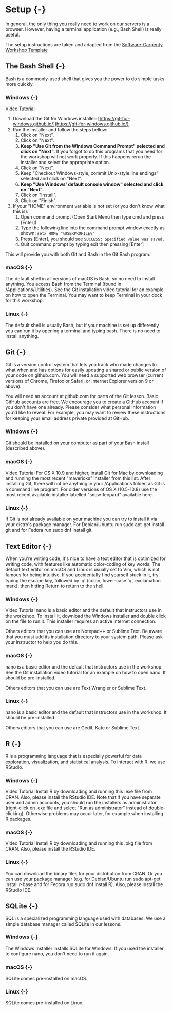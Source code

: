 # Setup {-}

In general, the only thing you really need to work on our servers is a browser.
However, having a terminal application (e.g., Bash Shell) is really useful.

The setup instructions are taken and adapted from the [Software-Carpenty Workshop Template](http://swcarpentry.github.io/workshop-template/)

## The Bash Shell {-}
Bash is a commonly-used shell that gives you the power to do simple tasks more quickly.

### Windows {-}
[Video Tutorial](https://www.youtube.com/watch?v=339AEqk9c-8)

1.  Download the Git for Windows installer: [https://git-for-windows.github.io/](https://git-for-windows.github.io/).
2.  Run the installer and follow the steps bellow:
    1.  Click on "Next".
    2.  Click on "Next".
    3.  **Keep "Use Git from the Windows Command Prompt" selected and click on "Next".**
        If you forgot to do this programs that you need for the workshop will not work properly.
        If this happens rerun the installer and select the appropriate option.
    4.  Click on "Next".
    5.  Keep "Checkout Windows-style, commit Unix-style line endings" selected and click on "Next".
    6.  **Keep "Use Windows' default console window" selected and click on "Next".**
    7.  Click on "Install".
    8.  Click on "Finish".
3.  If your "HOME" environment variable is not set (or you don't know what this is):
    1. Open command prompt (Open Start Menu then type cmd and press [Enter])
    2.  Type the following line into the command prompt window exactly as shown: `setx HOME "%USERPROFILE%"`
    3.  Press [Enter], you should see `SUCCESS: Specified value was saved.`
    4.  Quit command prompt by typing exit then pressing [Enter]

This will provide you with both Git and Bash in the Git Bash program.

### macOS {-}

The default shell in all versions of macOS is Bash, so no need to install anything. You access Bash from the Terminal (found in /Applications/Utilities). See the Git installation video tutorial for an example on how to open the Terminal. You may want to keep Terminal in your dock for this workshop.

### Linux {-}

The default shell is usually Bash, but if your machine is set up differently you can run it by opening a terminal and typing bash. There is no need to install anything.


## Git {-}

Git is a version control system that lets you track who made changes to what when and has options for easily updating a shared or public version of your code on github.com. You will need a supported web browser (current versions of Chrome, Firefox or Safari, or Internet Explorer version 9 or above).

You will need an account at github.com for parts of the Git lesson. Basic GitHub accounts are free. We encourage you to create a GitHub account if you don't have one already. Please consider what personal information you'd like to reveal. For example, you may want to review these instructions for keeping your email address private provided at GitHub.

### Windows {-}
Git should be installed on your computer as part of your Bash install (described above).

### macOS {-}
Video Tutorial
For OS X 10.9 and higher, install Git for Mac by downloading and running the most recent "mavericks" installer from this list. After installing Git, there will not be anything in your /Applications folder, as Git is a command line program. For older versions of OS X (10.5-10.8) use the most recent available installer labelled "snow-leopard" available here.

### Linux {-}
If Git is not already available on your machine you can try to install it via your distro's package manager. For Debian/Ubuntu run sudo apt-get install git and for Fedora run sudo dnf install git.

## Text Editor {-}
When you're writing code, it's nice to have a text editor that is optimized for writing code, with features like automatic color-coding of key words. The default text editor on macOS and Linux is usually set to Vim, which is not famous for being intuitive. If you accidentally find yourself stuck in it, try typing the escape key, followed by :q! (colon, lower-case 'q', exclamation mark), then hitting Return to return to the shell.

### Windows {-}
Video Tutorial
nano is a basic editor and the default that instructors use in the workshop. To install it, download the Windows installer and double click on the file to run it. This installer requires an active internet connection.

Others editors that you can use are Notepad++ or Sublime Text. Be aware that you must add its installation directory to your system path. Please ask your instructor to help you do this.

### macOS {-}
nano is a basic editor and the default that instructors use in the workshop. See the Git installation video tutorial for an example on how to open nano. It should be pre-installed.

Others editors that you can use are Text Wrangler or Sublime Text.

### Linux {-}
nano is a basic editor and the default that instructors use in the workshop. It should be pre-installed.

Others editors that you can use are Gedit, Kate or Sublime Text.

## R {-}
R is a programming language that is especially powerful for data exploration, visualization, and statistical analysis. To interact with R, we use RStudio.

### Windows {-}
Video Tutorial
Install R by downloading and running this .exe file from CRAN. Also, please install the RStudio IDE. Note that if you have separate user and admin accounts, you should run the installers as administrator (right-click on .exe file and select "Run as administrator" instead of double-clicking). Otherwise problems may occur later, for example when installing R packages.

### macOS {-}
Video Tutorial
Install R by downloading and running this .pkg file from CRAN. Also, please install the RStudio IDE.

### Linux {-}
You can download the binary files for your distribution from CRAN. Or you can use your package manager (e.g. for Debian/Ubuntu run sudo apt-get install r-base and for Fedora run sudo dnf install R). Also, please install the RStudio IDE.

## SQLite {-}
SQL is a specialized programming language used with databases. We use a simple database manager called SQLite in our lessons.

### Windows {-}
The Windows Installer installs SQLite for Windows. If you used the installer to configure nano, you don't need to run it again.

### macOS {-}
SQLite comes pre-installed on macOS.

### Linux {-}
SQLite comes pre-installed on Linux.
